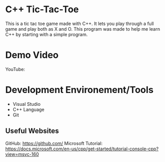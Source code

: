 # C++ Tic-Tac-Toe

This is a tic tac toe game made with C++. It lets you play through a full game and play both as X and O. 
This program was made to help me learn C++ by starting with a simple program.

# Demo Video
YouTube: 

# Development Environement/Tools
* Visual Studio
* C++ Language
* Git

## Useful Websites
GitHub: https://github.com/
Microsoft Tutorial: https://docs.microsoft.com/en-us/cpp/get-started/tutorial-console-cpp?view=msvc-160
